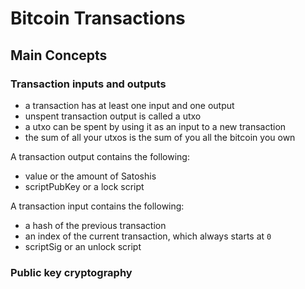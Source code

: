 # Bitcoin Transactions

## Main Concepts

### Transaction inputs and outputs

- a transaction has at least one input and one output
- unspent transaction output is called a utxo
- a utxo can be spent by using it as an input to a new transaction
- the sum of all your utxos is the sum of you all the bitcoin you own

A transaction output contains the following:
- value or the amount of Satoshis 
- scriptPubKey or a lock script

A transaction input contains the following:
- a hash of the previous transaction
- an index of the current transaction, which always starts at `0`
- scriptSig or an unlock script 

### Public key cryptography 

